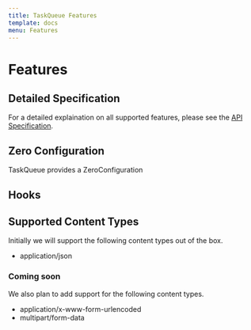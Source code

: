 ```yaml
---
title: TaskQueue Features
template: docs
menu: Features
---
```

# Features

## Detailed Specification

For a detailed explaination on all supported features, please see the
[API Specification](spec).

## Zero Configuration

TaskQueue provides a ZeroConfiguration


## Hooks


## Supported Content Types

Initially we will support the following content types out of the box.

- application/json

### Coming soon

We also plan to add support for the following content types.

- application/x-www-form-urlencoded
- multipart/form-data
